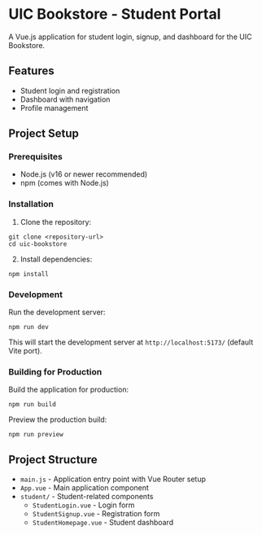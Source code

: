 # UIC Bookstore - Student Portal

A Vue.js application for student login, signup, and dashboard for the UIC Bookstore.

## Features

- Student login and registration
- Dashboard with navigation
- Profile management

## Project Setup

### Prerequisites

- Node.js (v16 or newer recommended)
- npm (comes with Node.js)

### Installation

1. Clone the repository:
```
git clone <repository-url>
cd uic-bookstore
```

2. Install dependencies:
```
npm install
```

### Development

Run the development server:
```
npm run dev
```

This will start the development server at `http://localhost:5173/` (default Vite port).

### Building for Production

Build the application for production:
```
npm run build
```

Preview the production build:
```
npm run preview
```

## Project Structure

- `main.js` - Application entry point with Vue Router setup
- `App.vue` - Main application component
- `student/` - Student-related components
  - `StudentLogin.vue` - Login form
  - `StudentSignup.vue` - Registration form
  - `StudentHomepage.vue` - Student dashboard 